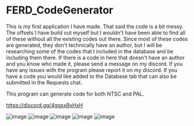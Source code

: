 # FERD_CodeGenerator

This is my first application I have made. That said the code is a bit messy. The offsets I have build out myself but I wouldn't have been able to find all of these without all the existing codes out there. Since most of these codes are generated, they don't technically have an author, but I will be researching some of the codes that I included in the database and be including them there. If there is a code in here that doesn't have an author and you know who made it, please send a message on my discord. If you have any issues with the program please report it on my discord. If you have a code you would like added to the Database tab that can also be submitted in the Requests chat. 

This program can generate code for both NTSC and PAL.

https://discord.gg/4ggsxByHxH

![image](https://github.com/user-attachments/assets/66768ada-4d15-4455-823c-abce619e9f30)
![image](https://github.com/user-attachments/assets/c3b6acdd-cf75-4860-87de-5487c3c68a4e)
![image](https://github.com/user-attachments/assets/c07893a9-3db5-42eb-99d0-fe5692dca53a)
![image](https://github.com/user-attachments/assets/86f98cb3-9230-4165-b1f7-01762bcd7a27)
![image](https://github.com/user-attachments/assets/939fcf8c-152d-442d-b12f-ace99689ddc8)
